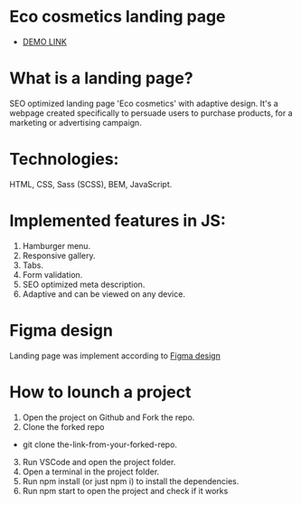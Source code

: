 # Eco cosmetics landing page
- [DEMO LINK](https://vladyslava-buzova.github.io/Eco-cosmetics/)

# What is a landing page?
SEO optimized landing page 'Eco cosmetics' with adaptive design.
It's a webpage created specifically to persuade users to purchase products, for a marketing or advertising campaign.

# Technologies:
HTML, CSS, Sass (SCSS), BEM, JavaScript.

# Implemented features in JS:
1. Hamburger menu.
2. Responsive gallery.
3. Tabs.
4. Form validation.
5. SEO optimized meta description.
6. Adaptive and can be viewed on any device.

# Figma design
Landing page was implement according to
[Figma design](https://www.figma.com/file/JssZ43sciNf3WY4UGjFy6I/Brand-of-eco-cosmetics-_FE-students-(Copy)?node-id=21779%3A2&t=i8UF0JQ3qgRCeZuf-0)

# How to lounch a project
1. Open the project on Github and Fork the repo.
2. Clone the forked repo
  - git clone the-link-from-your-forked-repo.
3. Run VSCode and open the project folder.
4. Open a terminal in the project folder.
5. Run npm install (or just npm i) to install the dependencies.
6. Run npm start to open the project and check if it works

